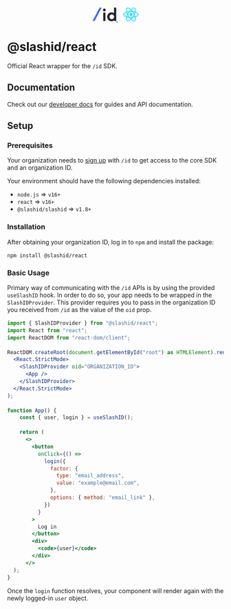 <p align="center">
  <a href="https://slashid.dev/" target="_blank" align="center">
    <picture>
      <source media="(prefers-color-scheme: dark)" srcset="./../../slashid_logo-dark.svg">
      <img src="./../../slashid_logo-light.svg" height="32">
    </picture>   
  </a>
  <a href="https://reactjs.org/" target="_blank" align="center" style="padding-left: 12px">
    <img src="./react.svg" height="32">
  </a>
  <br />
</p>

# @slashid/react

Official React wrapper for the `/id` SDK.

## Documentation

Check out our [developer docs](https://developer.slashid.dev/) for guides and API documentation.

## Setup

### Prerequisites

Your organization needs to [sign up](https://slashid.dev/request-access) with `/id` to get access to the core SDK and an organization ID.

Your environment should have the following dependencies installed:

- `node.js` => `v16+`
- `react` => `v16+`
- `@slashid/slashid` => `v1.8+`

### Installation

After obtaining your organization ID, log in to `npm` and install the package:

```
npm install @slashid/react
```

### Basic Usage

Primary way of communicating with the `/id` APIs is by using the provided `useSlashID` hook. In order to do so, your app needs to be wrapped in the `SlashIDProvider`. This provider requires you to pass in the organization ID you received from `/id` as the value of the `oid` prop.

```jsx
import { SlashIDProvider } from "@slashid/react";
import React from "react";
import ReactDOM from "react-dom/client";

ReactDOM.createRoot(document.getElementById("root") as HTMLElement).render(
  <React.StrictMode>
    <SlashIDProvider oid="ORGANIZATION_ID">
      <App />
    </SlashIDProvider>
  </React.StrictMode>
);

function App() {
    const { user, login } = useSlashID();

    return (
      <>
        <button
          onClick={() =>
            login({
              factor: {
                type: "email_address",
                value: "example@email.com",
              },
              options: { method: "email_link" },
            })
          }
        >
          Log in
        </button>
        <div>
          <code>{user}</code>
        </div>
      </>
  );
}
```

Once the `login` function resolves, your component will render again with the newly logged-in `user` object.
